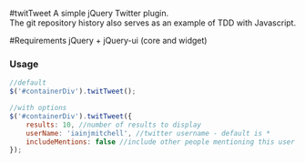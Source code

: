 #twitTweet
A simple jQuery Twitter plugin.</br>
The git repository history also serves as an example of TDD with Javascript.

#Requirements
jQuery + jQuery-ui (core and widget)

### Usage
``` js 
//default
$('#containerDiv').twitTweet();

//with options
$('#containerDiv').twitTweet({
	results: 10, //number of results to display
	userName: 'iainjmitchell', //twitter username - default is *
	includeMentions: false //include other people mentioning this user - default is true
});
```
